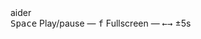 <link rel="stylesheet" type="text/css" href="/assets/asciinema/asciinema-player.css" />

<style>
{% include recording.css %}
</style>

<script src="/assets/asciinema/asciinema-player.min.js"></script>
<script>
{% include recording.js %}
</script>

<div class="page-container">
  <div class="toast-container" id="toast-container"></div>

  <div class="terminal-container">
    <div class="terminal-header">
      <div class="terminal-buttons">
        <div class="terminal-button terminal-close"></div>
        <div class="terminal-button terminal-minimize"></div>
        <div class="terminal-button terminal-expand"></div>
      </div>
      <div class="terminal-title">aider</div>
    </div>
    <div id="demo"></div>
  </div>
</div>

<div class="keyboard-shortcuts">
  <kbd>Space</kbd> Play/pause —
  <kbd>f</kbd> Fullscreen —
  <kbd>←</kbd><kbd>→</kbd> ±5s
</div>
